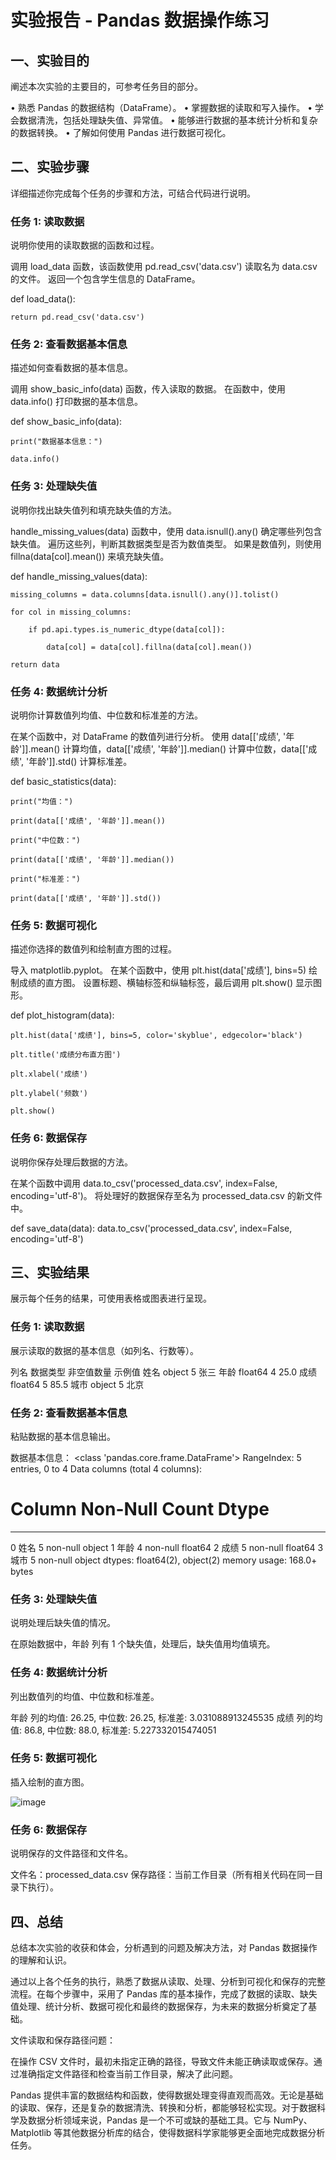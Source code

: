 # 实验报告 - Pandas 数据操作练习

## 一、实验目的
阐述本次实验的主要目的，可参考任务目的部分。

•	熟悉 Pandas 的数据结构（DataFrame）。
•	掌握数据的读取和写入操作。
•	学会数据清洗，包括处理缺失值、异常值。
•	能够进行数据的基本统计分析和复杂的数据转换。
•	了解如何使用 Pandas 进行数据可视化。


## 二、实验步骤
详细描述你完成每个任务的步骤和方法，可结合代码进行说明。

### 任务 1: 读取数据
说明你使用的读取数据的函数和过程。

调用 load_data 函数，该函数使用 pd.read_csv('data.csv') 读取名为 data.csv 的文件。
返回一个包含学生信息的 DataFrame。

def load_data():

    return pd.read_csv('data.csv')
  

### 任务 2: 查看数据基本信息
描述如何查看数据的基本信息。

调用 show_basic_info(data) 函数，传入读取的数据。
在函数中，使用 data.info() 打印数据的基本信息。

def show_basic_info(data):

    print("数据基本信息：")
  
    data.info()

### 任务 3: 处理缺失值
说明你找出缺失值列和填充缺失值的方法。

 handle_missing_values(data) 函数中，使用 data.isnull().any() 确定哪些列包含缺失值。
遍历这些列，判断其数据类型是否为数值类型。
如果是数值列，则使用 fillna(data[col].mean()) 来填充缺失值。

def handle_missing_values(data):

    missing_columns = data.columns[data.isnull().any()].tolist()
    
    for col in missing_columns:
    
        if pd.api.types.is_numeric_dtype(data[col]):
        
            data[col] = data[col].fillna(data[col].mean())
            
    return data
    
### 任务 4: 数据统计分析
说明你计算数值列均值、中位数和标准差的方法。

在某个函数中，对 DataFrame 的数值列进行分析。
使用 data[['成绩', '年龄']].mean() 计算均值，data[['成绩', '年龄']].median() 计算中位数，data[['成绩', '年龄']].std() 计算标准差。

def basic_statistics(data):

    print("均值：")
    
    print(data[['成绩', '年龄']].mean())
    
    print("中位数：")
    
    print(data[['成绩', '年龄']].median())
    
    print("标准差：")
    
    print(data[['成绩', '年龄']].std())

### 任务 5: 数据可视化
描述你选择的数值列和绘制直方图的过程。

导入 matplotlib.pyplot。
在某个函数中，使用 plt.hist(data['成绩'], bins=5) 绘制成绩的直方图。
设置标题、横轴标签和纵轴标签，最后调用 plt.show() 显示图形。

def plot_histogram(data):

    plt.hist(data['成绩'], bins=5, color='skyblue', edgecolor='black')
    
    plt.title('成绩分布直方图')
    
    plt.xlabel('成绩')
    
    plt.ylabel('频数')
    
    plt.show()

### 任务 6: 数据保存
说明你保存处理后数据的方法。

在某个函数中调用 data.to_csv('processed_data.csv', index=False, encoding='utf-8')。
将处理好的数据保存至名为 processed_data.csv 的新文件中。

def save_data(data):
    data.to_csv('processed_data.csv', index=False, encoding='utf-8')

## 三、实验结果
展示每个任务的结果，可使用表格或图表进行呈现。

### 任务 1: 读取数据
展示读取的数据的基本信息（如列名、行数等）。

列名	数据类型	非空值数量	示例值
姓名	object	    5	       张三
年龄	float64	    4    	 25.0
成绩	float64	    5    	 85.5
城市	object	    5	       北京


### 任务 2: 查看数据基本信息
粘贴数据的基本信息输出。

数据基本信息：
<class 'pandas.core.frame.DataFrame'>
RangeIndex: 5 entries, 0 to 4
Data columns (total 4 columns):
 #   Column  Non-Null Count  Dtype  
---  ------  --------------  -----  
 0   姓名      5 non-null      object 
 1   年龄      4 non-null      float64
 2   成绩      5 non-null      float64
 3   城市      5 non-null      object 
dtypes: float64(2), object(2)
memory usage: 168.0+ bytes

### 任务 3: 处理缺失值
说明处理后缺失值的情况。

在原始数据中，年龄 列有 1 个缺失值，处理后，缺失值用均值填充。

### 任务 4: 数据统计分析
列出数值列的均值、中位数和标准差。

年龄 列的均值: 26.25, 中位数: 26.25, 标准差: 3.031088913245535
成绩 列的均值: 86.8, 中位数: 88.0, 标准差: 5.227332015474051

### 任务 5: 数据可视化
插入绘制的直方图。

![image](https://github.com/user-attachments/assets/d4890926-2c77-4fc0-9fd9-1e6c347dae3b)

### 任务 6: 数据保存
说明保存的文件路径和文件名。

文件名：processed_data.csv
保存路径：当前工作目录（所有相关代码在同一目录下执行）。

## 四、总结
总结本次实验的收获和体会，分析遇到的问题及解决方法，对 Pandas 数据操作的理解和认识。

通过以上各个任务的执行，熟悉了数据从读取、处理、分析到可视化和保存的完整流程。在每个步骤中，采用了 Pandas 库的基本操作，完成了数据的读取、缺失值处理、统计分析、数据可视化和最终的数据保存，为未来的数据分析奠定了基础。


文件读取和保存路径问题：

在操作 CSV 文件时，最初未指定正确的路径，导致文件未能正确读取或保存。通过准确指定文件路径和检查当前工作目录，解决了此问题。  

Pandas 提供丰富的数据结构和函数，使得数据处理变得直观而高效。无论是基础的读取、保存，还是复杂的数据清洗、转换和分析，都能够轻松实现。对于数据科学及数据分析领域来说，Pandas 是一个不可或缺的基础工具。它与 NumPy、Matplotlib 等其他数据分析库的结合，使得数据科学家能够更全面地完成数据分析任务。
